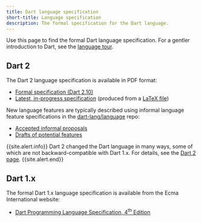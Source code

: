```yaml
---
title: Dart language specification
short-title: Language specification
description: The formal specification for the Dart language.
---
```


Use this page to find the formal Dart language specification.
For a gentler introduction to Dart, see the
[language tour](/language/basics).

## Dart 2

The Dart 2 language specification is available in PDF format:

  * [Formal specification (Dart 2.10)][formal spec]
  * [Latest, in-progress specification][latest draft]
    (produced from a [LaTeX file][])

[formal spec]: /guides/language/specifications/DartLangSpec-v2.10.pdf
[latest draft]: https://spec.dart.dev/DartLangSpecDraft.pdf
[LaTeX file]: https://github.com/dart-lang/language/blob/master/specification/dartLangSpec.tex

New language features are typically described using 
informal language feature specifications in the [dart-lang/language][] repo:
  * [Accepted informal proposals][]
  * [Drafts of potential features][]

[dart-lang/language]: https://github.com/dart-lang/language
[Accepted informal proposals]: https://github.com/dart-lang/language/tree/master/accepted
[Drafts of potential features]: https://github.com/dart-lang/language/tree/master/working

{{site.alert.info}}
  Dart 2 changed the Dart language in many ways, some of which are not
  backward-compatible with Dart 1.x.
  For details, see the [Dart 2 page](/dart-2).
{{site.alert.end}}

## Dart 1.x

The formal Dart 1.x language specification is available from
the Ecma International website:

* <a href="https://www.ecma-international.org/publications-and-standards/standards/ecma-408/"
   target="_blank" rel="noopener">Dart Programming Language Specification, 4<sup>th</sup> Edition</a>
